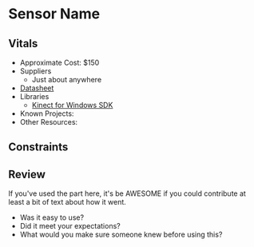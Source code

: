 # Sensor Name

## Vitals
* Approximate Cost: $150
* Suppliers
    * Just about anywhere
* [Datasheet](https://msdn.microsoft.com/en-us/library/jj131033.aspx)
* Libraries
    * [Kinect for Windows SDK](https://msdn.microsoft.com/en-us/library/hh855347.aspx)
* Known Projects:
* Other Resources:

## Constraints

## Review

If you've used the part here, it's be AWESOME if you could contribute at least a bit of text about how it went.

* Was it easy to use?
* Did it meet your expectations?
* What would you make sure someone knew before using this?
